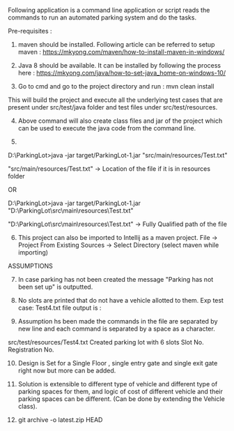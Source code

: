 Following application is a command line application or script reads the commands to run an automated parking system and do the tasks.

Pre-requisites :
1. maven should be installed. Following article can be referred to setup maven :
https://mkyong.com/maven/how-to-install-maven-in-windows/

2. Java 8 should be available.
It can be installed by following the process here :
https://mkyong.com/java/how-to-set-java_home-on-windows-10/

4. Go to cmd and go to the project directory and run :
mvn clean install

This will build the project and execute all the underlying test cases that are 
present under src/test/java folder and test files under src/test/resources.

4. Above command will also create class files and jar of the project which 
can be used to execute the java code from the command line.

5. 
D:\ParkingLot>java -jar target/ParkingLot-1.jar "src/main/resources/Test.txt"

"src/main/resources/Test.txt" -> Location of the file if it is in resources folder

OR 

D:\ParkingLot>java -jar target/ParkingLot-1.jar "D:\ParkingLot\src\main\resources\Test.txt"

"D:\ParkingLot\src\main\resources\Test.txt" -> Fully Qualified path of the file


6. This project can also be imported to Intellij as a maven project.
File -> Project From Existing Sources -> Select Directory (select maven while importing)

ASSUMPTIONS

7. In case parking has not been created the message "Parking has not been set up" is outputted.

8. No slots are printed that do not have a vehicle allotted to them. 
Exp test case: Test4.txt file output is :

9. Assumption hs been made the commands in the file are separated by new line and each command is separated by a
   space as a character.

src/test/resources/Test4.txt
Created parking lot with 6 slots
Slot No. Registration No.

10. Design is Set for a Single Floor , single entry gate and single exit gate right now but more 
   can be added. 

11. Solution is extensible to different type of vehicle and different type of parking spaces for them,
    and logic of cost of different vehicle and their parking spaces can be different. (Can be done
    by extending the Vehicle class).

12. git archive -o latest.zip HEAD
